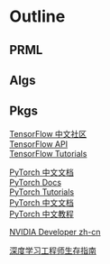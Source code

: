 <!-- # helloworld -->

<!-- ; ## hi, Read the Docs -->

# Outline

## PRML

## Algs

## Pkgs

[TensorFlow 中文社区](https://www.tensorflow.org/?hl=zh-cn)  
[TensorFlow API](https://www.tensorflow.org/api_docs/python/tf?hl=zh-cn)  
[TensorFlow Tutorials](https://www.tensorflow.org/tutorials?hl=zh-cn)  

[PyTorch 中文文档](https://www.pytorchtutorial.com/docs/)  
[PyTorch Docs](https://pytorch.org/docs/stable/index.html)  
[PyTorch Tutorials](https://pytorch.org/tutorials/)  
[PyTorch 中文文档](https://pytorch-cn.readthedocs.io/zh/latest/)  
[PyTorch 中文教程](https://pytorch.apachecn.org/)  

[NVIDIA Developer zh-cn](https://developer.nvidia.com/zh-cn)  

[深度学习工程师生存指南](https://dl.ypw.io/)  

